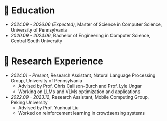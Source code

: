 <span class='anchor' id='education'></span>

# 📖 Education
- *2024.09 - 2026.06 (Expected)*, Master of Science in Computer Science, University of Pennsylvania
- *2020.09 - 2024.06*, Bachelor of Engineering in Computer Science, Central South University

<span class='anchor' id='research'></span>

# 💬 Research Experience
- *2024.01 - Present*, Research Assistant, Natural Language Processing Group, University of Pennsylvania
  - Advised by Prof. Chris Callison-Burch and Prof. Lyle Ungar
  - Working on LLMs and VLMs optimization and applications
- *2022.09 - 2023.12*, Research Assistant, Mobile Computing Group, Peking University
  - Advised by Prof. Yunhuai Liu
  - Worked on reinforcement learning in crowdsensing systems